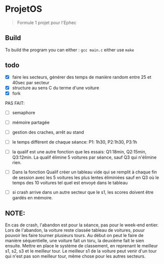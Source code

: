 # ProjetOS  
> Formule 1 projet pour l'Ephec
## Build  
To build the program you can either :
`gcc main.c`
either use `make`

## todo  
- [x] faire les secteurs, générer des temps de manière random entre 25 et 40sec par secteur
- [x] structure au sens C du terme d'une voiture
- [x] fork

PAS FAIT:
- [ ] semaphore
- [ ] mémoire partagée
- [ ] gestion des craches, arrêt au stand
- [ ] le temps différent de chaque séance: P1: 1h30, P2:1h30, P3:1h
- [ ] la qualif est une autre fonction que les essais: Q1:18min, Q2:15min, Q3:12min. La qualif élimine 5 voitures par séance, sauf Q3 qui n'élimine rien.
- [ ] Dans la fonction Qualif créer un tableau vide qui se remplit à chaque fin de session avec les 5 voitures les plus lentes éliminiées sauf en Q3 où le temps des 10 voitures tel quel est envoyé dans le tableau
- [ ] si crash arrive dans un autre secteur que le s1, les scores doivent être gardés en mémoire.


## NOTE:  
En cas de crash, l'abandon est pour la séance, pas pour le week-end entier. Lors de l'abandon, la voiture reste classée
tableau de voitures, pouur pouvoir les faire tourner plusieurs tours. Au début on peut le faire de manière séquentielle, une voiture fait un toru, la deuxième fait le sien ensuite. Mettre en place le système de classement, en reprenant le meilleur s1, s2, s3 et le meilleur tour. Le meilleur s1 de la voiture peut venir d'un tour qui n'est pas son meilleur tour, même chose pour les autres secteurs.
 

